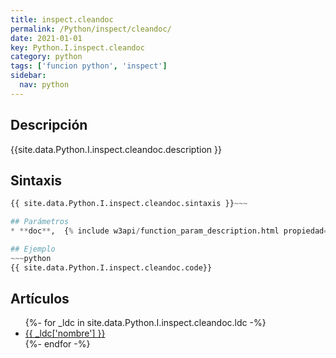 ```yaml
---
title: inspect.cleandoc
permalink: /Python/inspect/cleandoc/
date: 2021-01-01
key: Python.I.inspect.cleandoc
category: python
tags: ['funcion python', 'inspect']
sidebar: 
  nav: python
---
```


## Descripción
{{site.data.Python.I.inspect.cleandoc.description }}

## Sintaxis
~~~python
{{ site.data.Python.I.inspect.cleandoc.sintaxis }}~~~

## Parámetros
* **doc**,  {% include w3api/function_param_description.html propiedad=site.data.Python.I.inspect.cleandoc valor="doc" %}

## Ejemplo
~~~python
{{ site.data.Python.I.inspect.cleandoc.code}}
~~~

## Artículos
<ul>
{%- for _ldc in site.data.Python.I.inspect.cleandoc.ldc -%}
   <li>
       <a href="{{_ldc['url'] }}">{{ _ldc['nombre'] }}</a>
   </li>
{%- endfor -%}
</ul>
